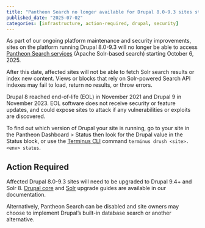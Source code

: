 ```yaml
---
title: "Pantheon Search no longer available for Drupal 8.0-9.3 sites starting October 6, 2025"
published_date: "2025-07-02"
categories: [infrastructure, action-required, drupal, security]
---
```


As part of our ongoing platform maintenance and security improvements, sites on the platform running Drupal 8.0-9.3 will no longer be able to access [Pantheon Search services](/solr) (Apache Solr-based search) starting October 6, 2025. 

After this date, affected sites will not be able to fetch Solr search results or index new content. Views or blocks that rely on Solr-powered Search API indexes may fail to load, return no results, or throw errors.

Drupal 8 reached end-of-life (EOL) in November 2021 and Drupal 9 in November 2023. EOL software does not receive security or feature updates, and could expose sites to attack if any vulnerabilities or exploits are discovered. 

To find out which version of Drupal your site is running, go to your site in the Pantheon Dashboard > Status then look for the Drupal value in the Status block, or use the [Terminus CLI](/terminus) command `terminus drush <site>.<env> status`. 

## Action Required

Affected Drupal 8.0-9.3 sites will need to be upgraded to Drupal 9.4+ and Solr 8. [Drupal core](https://docs.pantheon.io/guides/drupal-hosted-createdashboard-set8) and [Solr](/guides/solr-drupal/solr-drupal) upgrade guides are available in our documentation.

Alternatively, Pantheon Search can be disabled and site owners may choose to implement Drupal’s built-in database search or another alternative.

